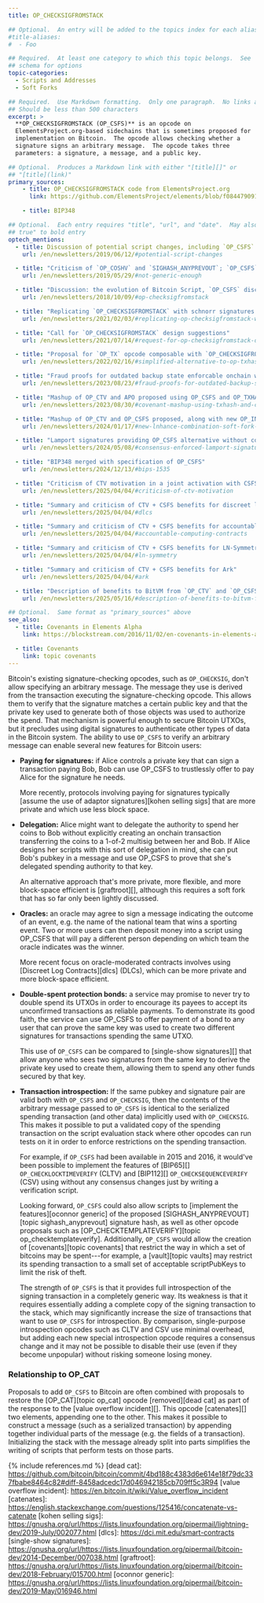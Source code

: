 ```yaml
---
title: OP_CHECKSIGFROMSTACK

## Optional.  An entry will be added to the topics index for each alias
#title-aliases:
#  - Foo

## Required.  At least one category to which this topic belongs.  See
## schema for options
topic-categories:
  - Scripts and Addresses
  - Soft Forks

## Required.  Use Markdown formatting.  Only one paragraph.  No links allowed.
## Should be less than 500 characters
excerpt: >
  **OP_CHECKSIGFROMSTACK (OP_CSFS)** is an opcode on
  ElementsProject.org-based sidechains that is sometimes proposed for
  implementation on Bitcoin.  The opcode allows checking whether a
  signature signs an arbitrary message.  The opcode takes three
  parameters: a signature, a message, and a public key.

## Optional.  Produces a Markdown link with either "[title][]" or
## "[title](link)"
primary_sources:
    - title: OP_CHECKSIGFROMSTACK code from ElementsProject.org
      link: https://github.com/ElementsProject/elements/blob/f08447909101bfbbcaf89e382f55c87b2086198a/src/script/interpreter.cpp#L1399

    - title: BIP348

## Optional.  Each entry requires "title", "url", and "date".  May also use "feature:
## true" to bold entry
optech_mentions:
  - title: Discussion of potential script changes, including `OP_CSFS`
    url: /en/newsletters/2019/06/12/#potential-script-changes

  - title: "Criticism of `OP_COSHV` and `SIGHASH_ANYPREVOUT`; `OP_CSFS` as alternative"
    url: /en/newsletters/2019/05/29/#not-generic-enough

  - title: "Discussion: the evolution of Bitcoin Script, `OP_CSFS` discussion"
    url: /en/newsletters/2018/10/09/#op-checksigfromstack

  - title: "Replicating `OP_CHECKSIGFROMSTACK` with schnorr signatures and `OP_CAT`"
    url: /en/newsletters/2021/02/03/#replicating-op-checksigfromstack-with-bip340-and-op-cat

  - title: "Call for `OP_CHECKSIGFROMSTACK` design suggestions"
    url: /en/newsletters/2021/07/14/#request-for-op-checksigfromstack-design-suggestions

  - title: "Proposal for `OP_TX` opcode composable with `OP_CHECKSIGFROMSTACK`"
    url: /en/newsletters/2022/02/16/#simplified-alternative-to-op-txhash

  - title: "Fraud proofs for outdated backup state enforcable onchain with OP_CSFS + OP_CAT"
    url: /en/newsletters/2023/08/23/#fraud-proofs-for-outdated-backup-state

  - title: "Mashup of OP_CTV and APO proposed using OP_CSFS and OP_TXHASH"
    url: /en/newsletters/2023/08/30/#covenant-mashup-using-txhash-and-csfs

  - title: "Mashup of OP_CTV and OP_CSFS proposed, along with new OP_INTERNALKEY"
    url: /en/newsletters/2024/01/17/#new-lnhance-combination-soft-fork-proposed

  - title: "Lamport signatures providing OP_CSFS alternative without consensus changes"
    url: /en/newsletters/2024/05/08/#consensus-enforced-lamport-signatures-on-top-of-ecdsa-signatures

  - title: "BIP348 merged with specification of OP_CSFS"
    url: /en/newsletters/2024/12/13/#bips-1535

  - title: "Criticism of CTV motivation in a joint activation with CSFS"
    url: /en/newsletters/2025/04/04/#criticism-of-ctv-motivation

  - title: "Summary and criticism of CTV + CSFS benefits for discreet log contracts (DLCs)"
    url: /en/newsletters/2025/04/04/#dlcs

  - title: "Summary and criticism of CTV + CSFS benefits for accountable computing contracts"
    url: /en/newsletters/2025/04/04/#accountable-computing-contracts

  - title: "Summary and criticism of CTV + CSFS benefits for LN-Symmetry"
    url: /en/newsletters/2025/04/04/#ln-symmetry

  - title: "Summary and criticism of CTV + CSFS benefits for Ark"
    url: /en/newsletters/2025/04/04/#ark

  - title: "Description of benefits to BitVM from `OP_CTV` and `OP_CSFS`"
    url: /en/newsletters/2025/05/16/#description-of-benefits-to-bitvm-from-op-ctv-and-op-csfs

## Optional.  Same format as "primary_sources" above
see_also:
  - title: Covenants in Elements Alpha
    link: https://blockstream.com/2016/11/02/en-covenants-in-elements-alpha/

  - title: Covenants
    link: topic covenants
---
```

Bitcoin's existing signature-checking opcodes, such as `OP_CHECKSIG`,
don't allow specifying an arbitrary message.  The message they use is
derived from the transaction executing the signature-checking opcode.
This allows them to verify that the signature matches a certain public
key and that the private key used to generate both of those objects
was used to authorize the spend.  That mechanism is powerful enough to
secure Bitcoin UTXOs, but it precludes using digital signatures to
authenticate other types of data in the Bitcoin system.  The ability
to use `OP_CSFS` to verify an arbitrary message can enable several new
features for Bitcoin users:

- **Paying for signatures:** if Alice controls a private key that can
  sign a transaction paying Bob, Bob can use OP_CSFS to trustlessly
  offer to pay Alice for the signature he needs.  <!-- No source for
  this claim, but it seems obvious to me. -->

  More recently, protocols involving paying for signatures typically
  [assume the use of adaptor signatures][kohen selling sigs] that
  are more private and which use less block space.

- **Delegation:** Alice might want to delegate the authority to spend
  her coins to Bob without explicitly creating an onchain transaction
  transferring the coins to a 1-of-2 multisig between her and Bob.  If
  Alice designs her scripts with this sort of delegation in mind, she
  can put Bob's pubkey in a message and use OP_CSFS to prove that
  she's delegated spending authority to that key.  <!-- Source:
  "CHECKSIGFROMSTACK says you are going to push stuff on the stack,
  hash it, and then you can verify arbitrary pubkey privkey pairs. You
  can do this for delegation."
  https://diyhpl.us/wiki/transcripts/bitcoin-core-dev-tech/2019-06-06-noinput-etc/
  -->

  An alternative approach that's more private, more flexible, and
  more block-space efficient is [graftroot][], although this
  requires a soft fork that has so far only been lightly discussed.

- **Oracles:** an oracle may agree to sign a message indicating the
  outcome of an event, e.g. the name of the national team that wins a
  sporting event.  Two or more users can then deposit money into a
  script using OP_CSFS that will pay a different person depending on
  which team the oracle indicates was the winner.  <!-- Source: "[...]
  any kind of outside oracle data. Say we're betting on price, and we
  have Bitstamp's key hardcoded in the script."
  https://diyhpl.us/wiki/transcripts/bitcoin-core-dev-tech/2019-06-06-noinput-etc/
  -->

  More recent focus on oracle-moderated contracts involves using
  [Discreet Log Contracts][dlcs] (DLCs), which can be more private
  and more block-space efficient.

- **Double-spent protection bonds:** a service may promise to never
  try to double spend its UTXOs in order to encourage its payees to
  accept its unconfirmed transactions as reliable payments.  To
  demonstrate its good faith, the service can use OP_CSFS to offer
  payment of a bond to any user that can prove the same key was used
  to create two different signatures for transactions spending the
  same UTXO.  <!-- Source: "These new opcodes have several use cases,
  including double-spent protection bonds"
  https://web.archive.org/web/20160828061959/http://elementsproject.org/elements/opcodes
  -->

  This use of `OP_CSFS` can be compared to [single-show
  signatures][] that allow anyone who sees two signatures from the
  same key to derive the private key used to create them, allowing
  them to spend any other funds secured by that key.

- **Transaction introspection:** If the same pubkey and signature pair
  are valid both with `OP_CSFS` and `OP_CHECKSIG`, then the contents
  of the arbitrary message passed to `OP_CSFS` is identical to the
  serialized spending transaction (and other data) implicitly used
  with `OP_CHECKSIG`.  This makes it possible to put a validated copy
  of the spending transaction on the script evaluation stack where
  other opcodes can run tests on it in order to enforce restrictions
  on the spending transaction.

  For example, if `OP_CSFS` had been available in 2015 and 2016, it
  would've been possible to implement the features of [BIP65][]
  `OP_CHECKLOCKTIMEVERIFY` (CLTV) and [BIP112][]
  `OP_CHECKSEQUENCEVERIFY` (CSV) using without any consensus changes
  just by writing a verification script.

  Looking forward, `OP_CSFS` could also allow scripts to [implement
  the features][oconnor generic] of the proposed [SIGHASH_ANYPREVOUT][topic
  sighash_anyprevout] signature hash, as
  well as other opcode proposals such as
  [OP_CHECKTEMPLATEVERIFY][topic op_checktemplateverify].
  Additionally, `OP_CSFS` would allow the creation of
  [covenants][topic covenants] that restrict the way in which a set
  of bitcoins may be spent---for example, a [vault][topic vaults] may
  restrict its spending transaction to a small set of acceptable
  scriptPubKeys to limit the risk of theft.

  The strength of `OP_CSFS` is that it provides full introspection
  of the signing transaction in a completely generic way.  Its
  weakness is that it requires essentially adding a complete copy of
  the signing transaction to the stack, which may significantly
  increase the size of transactions that want to use `OP_CSFS` for
  introspection.  By comparison, single-purpose introspection
  opcodes such as CLTV and CSV use minimal overhead, but adding each
  new special introspection opcode requires a consensus change and
  it may not be possible to disable their use (even if they become
  unpopular) without risking someone losing money.

### Relationship to OP_CAT

Proposals to add `OP_CSFS` to Bitcoin are often combined with
proposals to restore the [OP_CAT][topic op_cat] opcode [removed][dead cat] as part
of the response to the [value overflow incident][].  This opcode
[catenates][] two elements, appending one to the other.  This makes it
possible to construct a message (such as a serialized transaction) by
appending together individual parts of the message (e.g. the fields of
a transaction).  Initializing the stack with the message already split
into parts simplifies the writing of scripts that perform tests on
those parts.

{% include references.md %}
[dead cat]: https://github.com/bitcoin/bitcoin/commit/4bd188c4383d6e614e18f79dc337fbabe8464c82#diff-8458adcedc17d046942185cb709ff5c3R94
[value overflow incident]: https://en.bitcoin.it/wiki/Value_overflow_incident
[catenates]: https://english.stackexchange.com/questions/125416/concatenate-vs-catenate
[kohen selling sigs]: https://gnusha.org/url/https://lists.linuxfoundation.org/pipermail/lightning-dev/2019-July/002077.html
[dlcs]: https://dci.mit.edu/smart-contracts
[single-show signatures]: https://gnusha.org/url/https://lists.linuxfoundation.org/pipermail/bitcoin-dev/2014-December/007038.html
[graftroot]: https://gnusha.org/url/https://lists.linuxfoundation.org/pipermail/bitcoin-dev/2018-February/015700.html
[oconnor generic]: https://gnusha.org/url/https://lists.linuxfoundation.org/pipermail/bitcoin-dev/2019-May/016946.html
